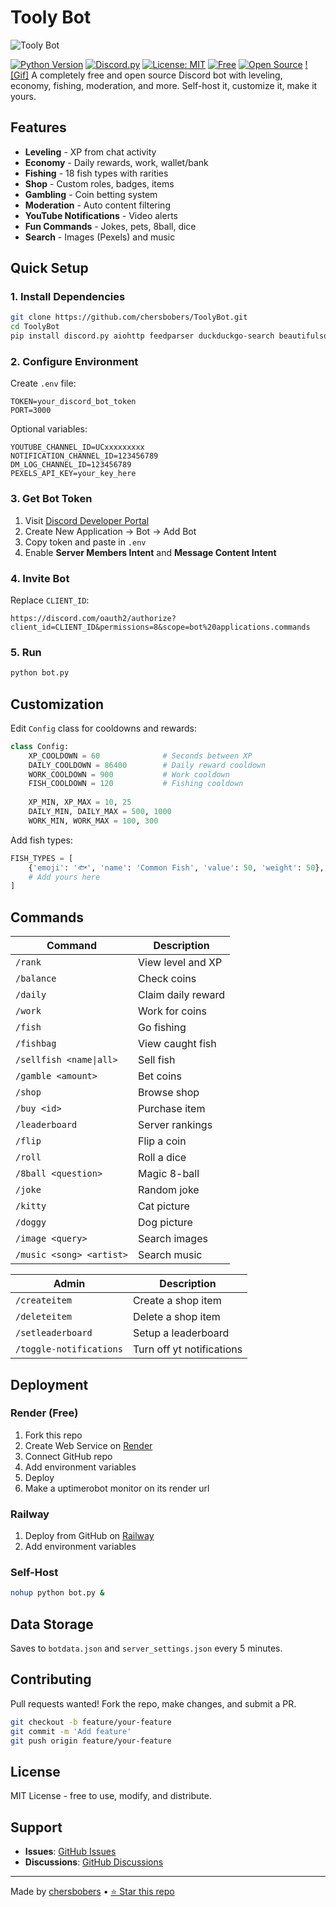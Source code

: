 # Tooly Bot

![Tooly Bot](https://files.catbox.moe/6fi55l.png)

[![Python Version](https://img.shields.io/badge/python-3.8%2B-blue)](https://www.python.org)
[![Discord.py](https://img.shields.io/badge/discord.py-2.0%2B-blue)](https://discordpy.readthedocs.io/)
[![License: MIT](https://img.shields.io/badge/License-MIT-yellow.svg)](https://opensource.org/licenses/MIT)
[![Free](https://img.shields.io/badge/Free-100%25-success)](https://github.com/chersbobers/ToolyBot)
[![Open Source](https://img.shields.io/badge/Open%20Source-%E2%9D%A4-red)](https://github.com/chersbobers/ToolyBot)
[![Gif]](https://camo.githubusercontent.com/b1dcbf1c23a05137ae7c7fdf544082550382791048ee360022c288b87f022d6d/68747470733a2f2f692e67697068792e636f6d2f6d656469612f4c4d7439363338644f38646674416a74636f2f3230302e77656270)
A completely free and open source Discord bot with leveling, economy, fishing, moderation, and more. Self-host it, customize it, make it yours.

## Features

- **Leveling** - XP from chat activity
- **Economy** - Daily rewards, work, wallet/bank
- **Fishing** - 18 fish types with rarities
- **Shop** - Custom roles, badges, items
- **Gambling** - Coin betting system
- **Moderation** - Auto content filtering
- **YouTube Notifications** - Video alerts
- **Fun Commands** - Jokes, pets, 8ball, dice
- **Search** - Images (Pexels) and music

## Quick Setup

### 1. Install Dependencies

```bash
git clone https://github.com/chersbobers/ToolyBot.git
cd ToolyBot
pip install discord.py aiohttp feedparser duckduckgo-search beautifulsoup4 psutil
```

### 2. Configure Environment

Create `.env` file:

```env
TOKEN=your_discord_bot_token
PORT=3000
```

Optional variables:

```env
YOUTUBE_CHANNEL_ID=UCxxxxxxxxx
NOTIFICATION_CHANNEL_ID=123456789
DM_LOG_CHANNEL_ID=123456789
PEXELS_API_KEY=your_key_here
```

### 3. Get Bot Token

1. Visit [Discord Developer Portal](https://discord.com/developers/applications)
2. Create New Application → Bot → Add Bot
3. Copy token and paste in `.env`
4. Enable **Server Members Intent** and **Message Content Intent**

### 4. Invite Bot

Replace `CLIENT_ID`:

```
https://discord.com/oauth2/authorize?client_id=CLIENT_ID&permissions=8&scope=bot%20applications.commands
```

### 5. Run

```bash
python bot.py
```

## Customization

Edit `Config` class for cooldowns and rewards:

```python
class Config:
    XP_COOLDOWN = 60              # Seconds between XP
    DAILY_COOLDOWN = 86400        # Daily reward cooldown
    WORK_COOLDOWN = 900           # Work cooldown
    FISH_COOLDOWN = 120           # Fishing cooldown
    
    XP_MIN, XP_MAX = 10, 25
    DAILY_MIN, DAILY_MAX = 500, 1000
    WORK_MIN, WORK_MAX = 100, 300
```

Add fish types:

```python
FISH_TYPES = [
    {'emoji': '🐟', 'name': 'Common Fish', 'value': 50, 'weight': 50},
    # Add yours here
]
```

## Commands

| Command | Description |
|---------|-------------|
| `/rank` | View level and XP |
| `/balance` | Check coins |
| `/daily` | Claim daily reward |
| `/work` | Work for coins |
| `/fish` | Go fishing |
| `/fishbag` | View caught fish |
| `/sellfish <name\|all>` | Sell fish |
| `/gamble <amount>` | Bet coins |
| `/shop` | Browse shop |
| `/buy <id>` | Purchase item |
| `/leaderboard` | Server rankings |
| `/flip` | Flip a coin |
| `/roll` | Roll a dice |
| `/8ball <question>` | Magic 8-ball |
| `/joke` | Random joke |
| `/kitty` | Cat picture |
| `/doggy` | Dog picture |
| `/image <query>` | Search images |
| `/music <song> <artist>` | Search music |

| Admin   | Description |
|---------|-------------|
| `/createitem` | Create a shop item |
| `/deleteitem` | Delete a shop item |
|`/setleaderboard` | Setup a leaderboard |
|`/toggle-notifications` | Turn off yt notifications |


## Deployment

### Render (Free)

1. Fork this repo
2. Create Web Service on [Render](https://render.com)
3. Connect GitHub repo
4. Add environment variables
5. Deploy
6. Make a uptimerobot monitor on its render url

### Railway

1. Deploy from GitHub on [Railway](https://railway.app)
2. Add environment variables

### Self-Host

```bash
nohup python bot.py &
```

## Data Storage

Saves to `botdata.json` and `server_settings.json` every 5 minutes.

## Contributing

Pull requests wanted! Fork the repo, make changes, and submit a PR.

```bash
git checkout -b feature/your-feature
git commit -m 'Add feature'
git push origin feature/your-feature
```

## License

MIT License - free to use, modify, and distribute.

## Support

- **Issues**: [GitHub Issues](https://github.com/chersbobers/ToolyBot/issues)
- **Discussions**: [GitHub Discussions](https://github.com/chersbobers/ToolyBot/discussions)

---

Made by [chersbobers](https://github.com/chersbobers) • [⭐ Star this repo](https://github.com/chersbobers/ToolyBot)